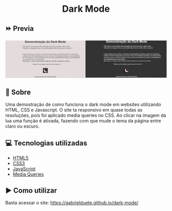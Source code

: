 <h1 align= 'center'>
    Dark Mode
</h1>

## ⏩ Previa

<img src='darkmode.png'>

## 📝 Sobre 
Uma demostração de como funciona o dark mode em websites utilizando HTML, CSS e Javascript. O site ta responsivo em quase todas as resoluções, pois foi aplicado media queries no CSS. Ao clicar na imagem da lua uma função é ativada, fazendo com que mude o tema da página entre claro ou escuro.

## 💻 Tecnologias utilizadas

- [HTML5](https://developer.mozilla.org/pt-BR/docs/Web/HTML/HTML5)
- [CSS3](https://www.w3.org/Style/CSS/Overview.en.html)
- [JavaScript](https://developer.mozilla.org/pt-BR/docs/Web/JavaScript)
- [Media Queries](https://developer.mozilla.org/pt-BR/docs/Web/Guide/CSS/CSS_Media_queries)

## ▶ Como utilizar

Basta acessar o site: https://gabrielduete.github.io/dark-mode/
